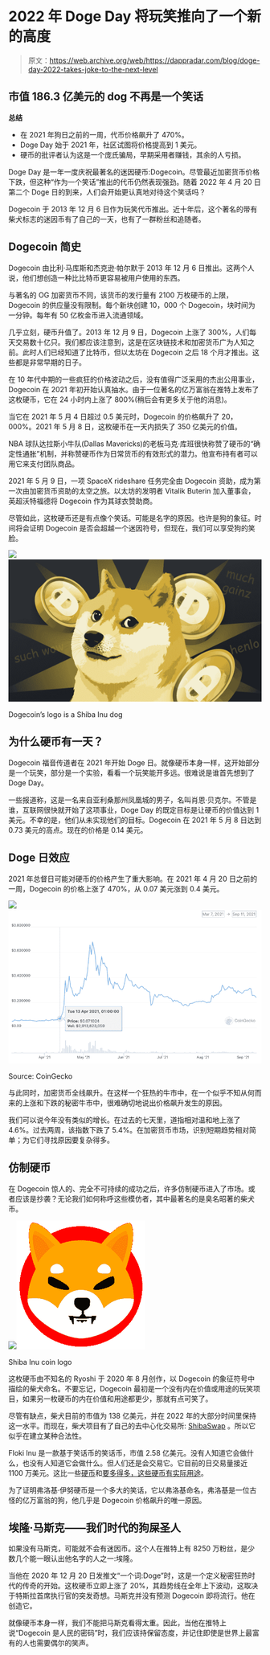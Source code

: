 # 2022 年 Doge Day 将玩笑推向了一个新的高度

> 原文：<https://web.archive.org/web/https://dappradar.com/blog/doge-day-2022-takes-joke-to-the-next-level>

## 市值 186.3 亿美元的 dog 不再是一个笑话

**总结**

*   在 2021 年狗日之前的一周，代币价格飙升了 470%。
*   Doge Day 始于 2021 年，社区试图将价格提高到 1 美元。
*   硬币的批评者认为这是一个庞氏骗局，早期采用者赚钱，其余的人亏损。

Doge Day 是一年一度庆祝最著名的迷因硬币:Dogecoin。尽管最近加密货币价格下跌，但这种“作为一个笑话”推出的代币仍然表现强劲。随着 2022 年 4 月 20 日第二个 Doge 日的到来，人们会开始更认真地对待这个笑话吗？

Dogecoin 于 2013 年 12 月 6 日作为玩笑代币推出。近十年后，这个著名的带有柴犬标志的迷因币有了自己的一天，也有了一群粉丝和追随者。

## Dogecoin 简史

Dogecoin 由比利·马库斯和杰克逊·帕尔默于 2013 年 12 月 6 日推出。这两个人说，他们想创造一种比比特币更容易被用户使用的东西。

与著名的 OG 加密货币不同，该货币的发行量有 2100 万枚硬币的上限，Dogecoin 的供应量没有限制。每个新块创建 10，000 个 Dogecoin，块时间为一分钟。每年有 50 亿枚金币进入流通领域。

几乎立刻，硬币升值了。2013 年 12 月 9 日，Dogecoin 上涨了 300%，人们每天交易数十亿只。我们都应该注意到，这是在区块链技术和加密货币广为人知之前。此时人们已经知道了比特币，但以太坊在 Dogecoin 之后 18 个月才推出。这些都是非常早期的日子。

在 10 年代中期的一些疯狂的价格波动之后，没有值得广泛采用的杰出公用事业，Dogecoin 在 2021 年初开始认真抽水。由于一位著名的亿万富翁在推特上发布了这枚硬币，它在 24 小时内上涨了 800%(稍后会有更多关于他的消息)。

当它在 2021 年 5 月 4 日超过 0.5 美元时，Dogecoin 的价格飙升了 20，000%。2021 年 5 月 8 日，这枚硬币在一天内损失了 350 亿美元的价值。

NBA 球队达拉斯小牛队(Dallas Mavericks)的老板马克·库班很快称赞了硬币的“确定性通胀”机制，并称赞硬币作为日常货币的有效形式的潜力。他宣布持有者可以用它来支付团队商品。

2021 年 5 月 9 日，一项 SpaceX rideshare 任务完全由 Dogecoin 资助，成为第一次由加密货币资助的太空之旅。以太坊的发明者 Vitalik Buterin 加入董事会，英超沃特福德将 Dogecoin 作为其球衣赞助商。

尽管如此，这枚硬币还是有点像个笑话。可能是名字的原因。也许是狗的象征。时间将会证明 Dogecoin 是否会超越一个迷因符号，但现在，我们可以享受狗的笑脸。

![](img/2538ef2d8acd5cca20f333930034dc99.png)![](img/e3f07594c319a28326af43019fadce7f.png)

Dogecoin’s logo is a Shiba Inu dog

## 为什么硬币有一天？

Dogecoin 福音传道者在 2021 年开始 Doge 日。就像硬币本身一样，这开始部分是一个玩笑，部分是一个实验，看看一个玩笑能开多远。很难说是谁首先想到了 Doge Day。

一些报道称，这是一名来自亚利桑那州凤凰城的男子，名叫肖恩·贝克尔。不管是谁，互联网很快就开始了这项事业，Doge Day 的既定目标是让硬币的价值达到 1 美元。不幸的是，他们从未实现他们的目标。Dogecoin 在 2021 年 5 月 8 日达到 0.73 美元的高点。现在的价格是 0.14 美元。

## Doge 日效应

2021 年总督日可能对硬币的价格产生了重大影响。在 2021 年 4 月 20 日之前的一周，Dogecoin 的价格上涨了 470%，从 0.07 美元涨到 0.4 美元。

![](img/9bb7d9be5d45408a45b941cf17569353.png)![](img/1d744a1e25bc7d0605df6f01d39e1569.png)

Source: CoinGecko

与此同时，加密货币全线飙升。在这样一个狂热的牛市中，在一个似乎不知从何而来的上涨和下跌的秘密牛市中，很难确切地说出价格飙升发生的原因。

我们可以说今年没有类似的增长。在过去的七天里，道指相对温和地上涨了 4.6%。过去两周，该指数下跌了 5.4%。在加密货币市场，识别短期趋势相对简单；为它们寻找原因要复杂得多。

## 仿制硬币

在 Dogecoin 惊人的、完全不可持续的成功之后，许多仿制硬币进入了市场。或者应该是抄袭？无论我们如何称呼这些模仿者，其中最著名的是臭名昭著的柴犬币。

![](img/525781a9ec76d7e6f2324c40516358ca.png)![](img/1c6cdefb10ce6b7f59dd81f0beaf6dad.png)

Shiba Inu coin logo

这枚硬币由不知名的 Ryoshi 于 2020 年 8 月创作，以 Dogecoin 的象征符号中描绘的柴犬命名。不要忘记，Dogecoin 最初是一个没有内在价值或用途的玩笑项目，如果另一枚硬币的内在价值和用途都更少，那就有点可笑了。

尽管有缺点，柴犬目前的市值为 138 亿美元，并在 2022 年的大部分时间里保持这一水平。而现在，柴犬项目有了自己的去中心化交易所: [ShibaSwap](https://web.archive.org/web/20221002001617/https://dappradar.com/multichain/defi/shibaswap) 。所以它似乎在建立某种合法性。

Floki Inu 是一款基于笑话币的笑话币，市值 2.58 亿美元。没有人知道它会做什么，也没有人知道它会做什么。但人们还是会交易它。它目前的日交易量接近 1100 万美元。这比一些[硬币](https://web.archive.org/web/20221002001617/https://dappradar.com/hub/token/eth/RADAR?from=0x44709a920fccf795fbc57baa433cc3dd53c44dbe)和[要多得多，这些硬币有实际用途](https://web.archive.org/web/20221002001617/https://dappradar.com/token/overview)。

为了证明弗洛基·伊努硬币是一个多大的笑话，它以弗洛基命名，弗洛基是一位古怪的亿万富翁的狗，他几乎是 Dogecoin 价格飙升的唯一原因。

## 埃隆·马斯克——我们时代的狗屎圣人

如果没有马斯克，可能就不会有迷因币。这个人在推特上有 8250 万粉丝，是少数几个能一眼认出他名字的人之一:埃隆。

当他在 2020 年 12 月 20 日发推文“一个词:Doge”时，这是一个定义秘密狂热时代的传奇的开始。这枚硬币立即上涨了 20%，其趋势线在全年上下波动，这取决于特斯拉首席执行官的突发奇想。马斯克并没有预测 Dogecoin 即将流行。他在创造它。

就像硬币本身一样，我们不能把马斯克看得太重。因此，当他在推特上说“Dogecoin 是人民的密码”时，我们应该持保留态度，并记住即使是世界上最富有的人也需要偶尔的笑声。